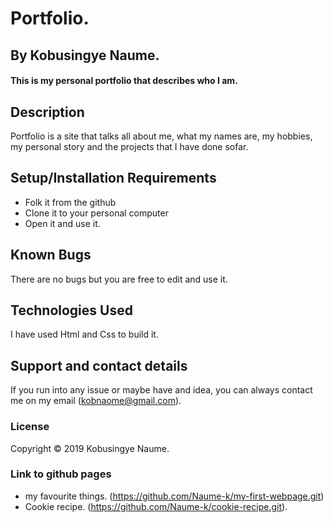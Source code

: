 # Portfolio.
## By Kobusingye Naume.
#### This is my personal portfolio that describes who I am. 
## Description
Portfolio is a site that talks all about me, what my names are, my hobbies, my personal story and the projects that I have done sofar.
## Setup/Installation Requirements
* Folk it from the github
* Clone it to your personal computer
* Open it and use it.
## Known Bugs
There are no bugs but you are free to edit and use it.
## Technologies Used
I have used Html and Css to build it.
## Support and contact details
If you run into any issue or maybe have and idea, you can always contact me on my email (kobnaome@gmail.com).
### License
Copyright © 2019 Kobusingye Naume.
### Link to github pages
* my favourite things. (https://github.com/Naume-k/my-first-webpage.git)
* Cookie recipe. (https://github.com/Naume-k/cookie-recipe.git).